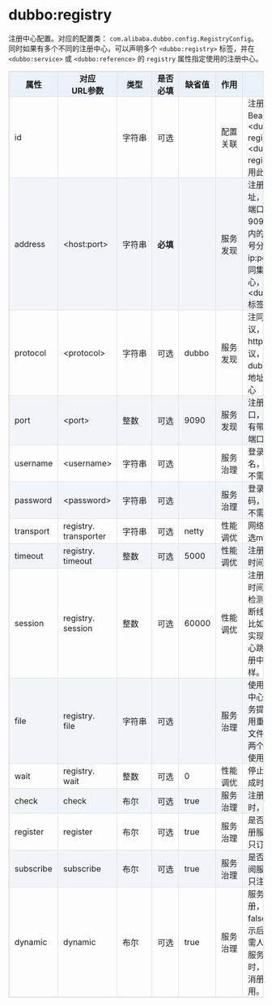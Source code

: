 <style>
table {
width: 100%;
max-width: 65em;
border: 1px solid #dedede;
margin: 15px auto;
border-collapse: collapse;
empty-cells: show;
}
table th,
table td {
height: 35px;
border: 1px solid #dedede;
padding: 0 10px;
}
table th {
font-weight: bold;
text-align: center !important;
background: rgba(158,188,226,0.2);
white-space: nowrap;
}
table tbody tr:nth-child(2n) {
background: rgba(158,188,226,0.12);
}
table td:nth-child(1) {
white-space: nowrap;
}
table td:nth-child(3) {
white-space: nowrap;
}

table td:nth-child(4) {
white-space: nowrap;
}

table td:nth-child(6) {
white-space: nowrap;
}

table tr:hover {
background: #efefef;
}
.table-area {
overflow: auto;
}
</style>

<script type="text/javascript">
[].slice.call(document.querySelectorAll('table')).forEach(function(el){
var wrapper = document.createElement('div');
wrapper.className = 'table-area';
el.parentNode.insertBefore(wrapper, el);
el.parentNode.removeChild(el);
wrapper.appendChild(el);
})
</script>
# dubbo:registry

注册中心配置。对应的配置类： `com.alibaba.dubbo.config.RegistryConfig`。同时如果有多个不同的注册中心，可以声明多个 `<dubbo:registry>` 标签，并在 `<dubbo:service>` 或 `<dubbo:reference>` 的 `registry` 属性指定使用的注册中心。

| 属性 | 对应<br>URL参数 | 类型 | 是否<br>必填 | 缺省值 | 作用 | 描述 |
| --- | --- | ---- | --- | --- | --- | --- |
| id | | 字符串 | 可选 | | 配置<br>关联 | 注册中心引用BeanId，可以在&lt;dubbo:service registry=""&gt;或&lt;dubbo:reference registry=""&gt;中引用此ID |
| address | &lt;host:port&gt; | 字符串 | <b>必填</b> | | 服务<br>发现 | 注册中心服务器地址，如果地址没有端口缺省为9090，同一集群内的多个地址用逗号分隔，如：ip:port,ip:port，不同集群的注册中心，请配置多个&lt;dubbo:registry&gt;标签 |
| protocol | &lt;protocol&gt; | 字符串 | 可选 | dubbo | 服务<br>发现 | 注同中心地址协议，支持dubbo, http, local三种协议，分别表示，dubbo地址，http地址，本地注册中心 |
| port | &lt;port&gt; | 整数 | 可选 | 9090 | 服务<br>发现 | 注册中心缺省端口，当address没有带端口时使用此端口做为缺省值 |
| username | &lt;username&gt; | 字符串 | 可选 | | 服务<br>治理 | 登录注册中心用户名，如果注册中心不需要验证可不填 |
| password | &lt;password&gt; | 字符串 | 可选 | | 服务<br>治理 | 登录注册中心密码，如果注册中心不需要验证可不填 |
| transport | registry.<br>transporter | 字符串 | 可选 | netty | 性能<br>调优 | 网络传输方式，可选mina、netty |
| timeout | registry.<br>timeout | 整数 | 可选 | 5000 | 性能<br>调优 | 注册中心请求超时时间(毫秒) |
| session | registry.<br>session | 整数 | 可选 | 60000 | 性能<br>调优 | 注册中心会话超时时间(毫秒)，用于检测提供者非正常断线后的脏数据，比如用心跳检测的实现，此时间就是心跳间隔，不同注册中心实现不一样。 |
| file | registry.<br>file | 字符串 | 可选 | | 服务<br>治理 | 使用文件缓存注册中心地址列表及服务提供者列表，应用重启时将基于此文件恢复，注意：两个注册中心不能使用同一文件存储 |
| wait | registry.<br>wait | 整数 | 可选 | 0 | 性能<br>调优 | 停止时等待通知完成时间(毫秒) |
| check | check | 布尔 | 可选 | true | 服务<br>治理 | 注册中心不存在时，是否报错 |
| register | register | 布尔 | 可选 | true | 服务<br>治理 | 是否向注册中心注册服务，false表示只订阅不注册 |
| subscribe | subscribe | 布尔 | 可选 | true | 服务<br>治理 | 是否向注册中心订阅服务，false表示只注册不订阅 |
| dynamic | dynamic | 布尔 | 可选 | true | 服务<br>治理 | 服务是否动态注册，如果设为false，注册后将显示后disable状态，需人工启用，并且服务提供者停止时，也不会自动取消册，需人工禁用。 |

